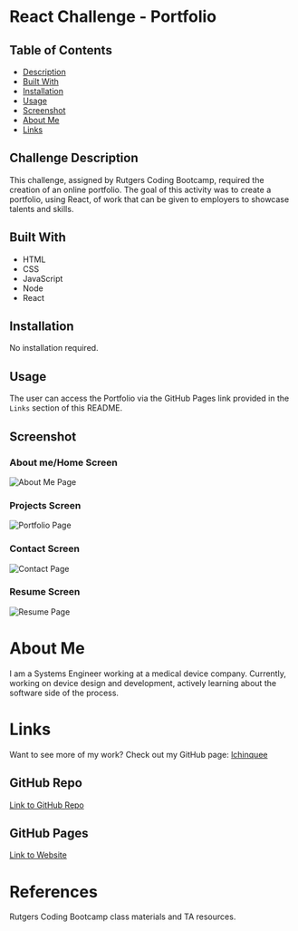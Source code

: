 # React Challenge - Portfolio
    
## Table of Contents
  * [Description](#challenge-description)
  * [Built With](#built-with)
  * [Installation](#installation)
  * [Usage](#usage)
  * [Screenshot](#screenshot)
  * [About Me](#about-me)
  * [Links](#links)

## Challenge Description
This challenge, assigned by Rutgers Coding Bootcamp, required the creation of an online portfolio. The goal of this activity was to create a portfolio, using React, of work that can be given to employers to showcase talents and skills.

## Built With
  * HTML
  * CSS
  * JavaScript
  * Node
  * React

## Installation
  No installation required.

## Usage
  The user can access the Portfolio via the GitHub Pages link provided in the `Links` section of this README.

## Screenshot

### About me/Home Screen
![About Me Page](https://user-images.githubusercontent.com/81491306/132260447-828cd4f6-c487-4225-9526-d049a6eb6373.JPG)

### Projects Screen
![Portfolio Page](https://user-images.githubusercontent.com/81491306/132260455-2093dc75-3ef0-4581-8197-583b45c43f97.JPG)

### Contact Screen
![Contact Page](https://user-images.githubusercontent.com/81491306/132260467-9972cf87-580d-420c-91f5-8214dbef7b4b.JPG)

### Resume Screen
![Resume Page](https://user-images.githubusercontent.com/81491306/132260485-883ce6c1-9dce-47a3-9373-d0ae74bed73b.JPG)

# About Me
  I am a Systems Engineer working at a medical device company. Currently, working on device design and development, actively learning about the software side of the process.

# Links
  Want to see more of my work? Check out my GitHub page:
  [lchinquee](https://github.com/lchinquee) 

## GitHub Repo
  [Link to GitHub Repo](https://github.com/lchinquee/xregulargo)

## GitHub Pages
  [Link to Website](http://lchinquee.github.io/xregulargo)

# References
  Rutgers Coding Bootcamp class materials and TA resources.